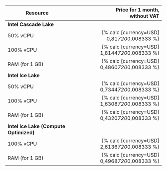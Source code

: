 | Resource      | Price for 1 month,<br>without VAT              |
|---------------|-----------------------------------------------:|
| **Intel Cascade Lake**                                         |
| 50% vCPU      | {% calc [currency=USD] 0,81*720*0,008333 %}    | 
| 100% vCPU     | {% calc [currency=USD] 1,8144*720*0,008333 %}  | 
| RAM (for 1 GB) | {% calc [currency=USD] 0,4860*720*0,008333 %} | 
| **Intel Ice Lake**                                             |
| 50% vCPU      | {% calc [currency=USD] 0,7344*720*0,008333 %}  |
| 100% vCPU     | {% calc [currency=USD] 1,6308*720*0,008333 %}  |
| RAM (for 1 GB) | {% calc [currency=USD] 0,4320*720*0,008333 %} |
| **Intel Ice Lake (Compute Optimized)**                         |
| 100% vCPU | {% calc [currency=USD] 2,6136*720*0,008333 %}      |
| RAM (for 1 GB) | {% calc [currency=USD] 0,4968*720*0,008333 %} |
